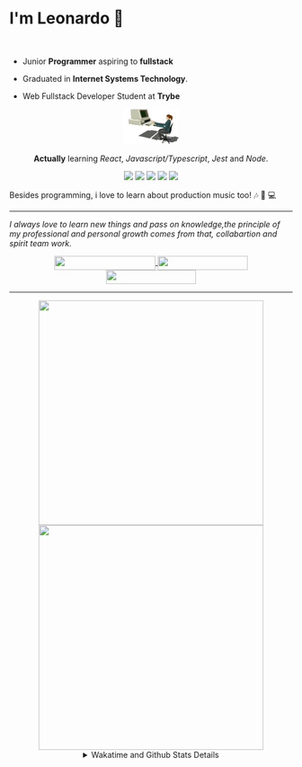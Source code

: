 # I'm Leonardo 🌈
<p align="center">
<img src="https://upload.wikimedia.org/wikipedia/en/thumb/0/05/Flag_of_Brazil.svg/1200px-Flag_of_Brazil.svg.png" width=20 height=15 / >
<img src="https://upload.wikimedia.org/wikipedia/commons/2/2b/Bandeira_do_estado_de_S%C3%A3o_Paulo.svg" width=20 height=15 / >
</p>

- Junior <b>Programmer</b> aspiring to <b>fullstack</b>

- Graduated in <b>Internet Systems Technology</b>.

- Web Fullstack Developer Student at <b>Trybe</b>

<div align="center">

<img src="./img/computer.gif" width="100px">

**Actually** learning _React_, _Javascript/Typescript_, _Jest_ and  _Node_. 

</div>
       
<p align="center">
<img src="https://badges.aleen42.com/src/react.svg">
<img src="https://badges.aleen42.com/src/javascript.svg">
<img src="https://badges.aleen42.com/src/typescript.svg">
<img src="https://badges.aleen42.com/src/jest_1.svg">
<img src="https://badges.aleen42.com/src/node.svg">
<br>
</p>

Besides programming, i love to learn about production music too! :notes: :musical_keyboard: :computer:

* * *

<i>I always love to learn new things and pass on knowledge,the principle of my professional and personal growth comes from that, collabartion and spirit team work.</i><br>

<div align="center">
       
<a href="https://www.linkedin.com/in/lcds90/">
  <img align="center" src="https://img.shields.io/static/v1?logo=linkedin&label=linkedin&message=lcds90&color=blue&style=for-the-badge" height=25 width=180/>
</a>
<a href="http://lcds.me">
  <img align="center" src="https://img.shields.io/static/v1?&label=Portflio&message=site&color=green&style=for-the-badge" height=25 width=160/>
</a>
<a href="mailto:lcds90@gmail.com">
  <img align="center" src="https://img.shields.io/static/v1?&logo=gmail&label=Send&message=Email&color=red&style=for-the-badge" height=25 width=160/>
</a>
       
</div>

* * *

<div align="center">
<a href="https://github.com/lcds90/">
  <img align="center" src="https://github-readme-stats.vercel.app/api/top-langs/?username=lcds90&langs_count=10&theme=gruvbox&layout=compact&include_all_commits=true" height="400px" width="400px"/>
</a>
<a href="https://wakatime.com/@lcds90">
  <img align="center" src="https://github-readme-stats.vercel.app/api/wakatime?username=lcds90&theme=gruvbox&layout=compact" height="400px" width="400px"/>
</a>
       
<details>
       <summary>Wakatime and Github Stats Details</summary>
       <div align="justify">
              
<!--START_SECTION:waka-->
![Profile Views](http://img.shields.io/badge/Profile%20Views-9-blue)

**🐱 My Github Data** 

> 🏆 626 Contributions in the Year 2021
 > 
> 📦 529.7 kB Used in Github's Storage 
 > 
> 💼 Opted to Hire
 > 
> 📜 51 Public Repositories 
 > 
> 🔑 35 Private Repositories  
 > 
**I'm a Night 🦉** 

```text
🌞 Morning    89 commits     ████░░░░░░░░░░░░░░░░░░░░░   15.98% 
🌆 Daytime    160 commits    ███████░░░░░░░░░░░░░░░░░░   28.73% 
🌃 Evening    171 commits    ███████░░░░░░░░░░░░░░░░░░   30.7% 
🌙 Night      137 commits    ██████░░░░░░░░░░░░░░░░░░░   24.6%

```
📅 **I'm Most Productive on Sunday** 

```text
Monday       95 commits     ████░░░░░░░░░░░░░░░░░░░░░   17.06% 
Tuesday      80 commits     ███░░░░░░░░░░░░░░░░░░░░░░   14.36% 
Wednesday    48 commits     ██░░░░░░░░░░░░░░░░░░░░░░░   8.62% 
Thursday     46 commits     ██░░░░░░░░░░░░░░░░░░░░░░░   8.26% 
Friday       61 commits     ██░░░░░░░░░░░░░░░░░░░░░░░   10.95% 
Saturday     113 commits    █████░░░░░░░░░░░░░░░░░░░░   20.29% 
Sunday       114 commits    █████░░░░░░░░░░░░░░░░░░░░   20.47%

```


📊 **This Week I Spent My Time On** 

```text
⌚︎ Time Zone: America/Sao_Paulo

💬 Programming Languages: 
JavaScript               19 hrs 12 mins      ████████████░░░░░░░░░░░░░   49.99% 
JSX                      13 hrs 12 mins      ████████░░░░░░░░░░░░░░░░░   34.39% 
JSON                     3 hrs 27 mins       ██░░░░░░░░░░░░░░░░░░░░░░░   9.0% 
Markdown                 2 hrs 20 mins       █░░░░░░░░░░░░░░░░░░░░░░░░   6.08% 
CSS                      5 mins              ░░░░░░░░░░░░░░░░░░░░░░░░░   0.22%

🔥 Editors: 
VS Code                  38 hrs 25 mins      █████████████████████████   100.0%

🐱‍💻 Projects: 
tocae_music-player       22 hrs 15 mins      ██████████████░░░░░░░░░░░   57.95% 
sd-013-a-project-frontend7 hrs 17 mins       ████░░░░░░░░░░░░░░░░░░░░░   18.96% 
css-course-grid          2 hrs 59 mins       ██░░░░░░░░░░░░░░░░░░░░░░░   7.77% 
music_player             2 hrs 11 mins       █░░░░░░░░░░░░░░░░░░░░░░░░   5.69% 
sd-013-a-project-react-te1 hr 45 mins        █░░░░░░░░░░░░░░░░░░░░░░░░   4.58%

💻 Operating System: 
Linux                    38 hrs 17 mins      █████████████████████████   99.67% 
Windows                  7 mins              ░░░░░░░░░░░░░░░░░░░░░░░░░   0.33%

```

**I Mostly Code in JavaScript** 

```text
JavaScript               29 repos            █████████░░░░░░░░░░░░░░░░   36.25% 
TypeScript               15 repos            ████░░░░░░░░░░░░░░░░░░░░░   18.75% 
HTML                     14 repos            ████░░░░░░░░░░░░░░░░░░░░░   17.5% 
CSS                      6 repos             ██░░░░░░░░░░░░░░░░░░░░░░░   7.5% 
PHP                      5 repos             █░░░░░░░░░░░░░░░░░░░░░░░░   6.25%

```


**Timeline**

![Chart not found](https://raw.githubusercontent.com/lcds90/lcds90/main/charts/bar_graph.png) 


 Last Updated on 23/08/2021
<!--END_SECTION:waka-->
              
              
   </div>
</details>
       
       
</div>
